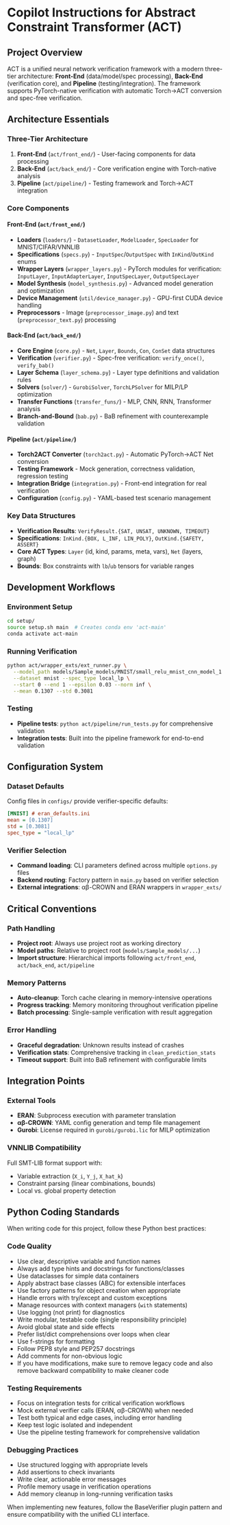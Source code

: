 # Copilot Instructions for Abstract Constraint Transformer (ACT)

## Project Overview
ACT is a unified neural network verification framework with a modern three-tier architecture: **Front-End** (data/model/spec processing), **Back-End** (verification core), and **Pipeline** (testing/integration). The framework supports PyTorch-native verification with automatic Torch→ACT conversion and spec-free verification.

## Architecture Essentials

### Three-Tier Architecture
1. **Front-End** (`act/front_end/`) - User-facing components for data processing
2. **Back-End** (`act/back_end/`) - Core verification engine with Torch-native analysis
3. **Pipeline** (`act/pipeline/`) - Testing framework and Torch→ACT integration

### Core Components

#### Front-End (`act/front_end/`)
- **Loaders** (`loaders/`) - `DatasetLoader`, `ModelLoader`, `SpecLoader` for MNIST/CIFAR/VNNLIB
- **Specifications** (`specs.py`) - `InputSpec`/`OutputSpec` with `InKind`/`OutKind` enums
- **Wrapper Layers** (`wrapper_layers.py`) - PyTorch modules for verification: `InputLayer`, `InputAdapterLayer`, `InputSpecLayer`, `OutputSpecLayer`
- **Model Synthesis** (`model_synthesis.py`) - Advanced model generation and optimization
- **Device Management** (`util/device_manager.py`) - GPU-first CUDA device handling
- **Preprocessors** - Image (`preprocessor_image.py`) and text (`preprocessor_text.py`) processing

#### Back-End (`act/back_end/`)
- **Core Engine** (`core.py`) - `Net`, `Layer`, `Bounds`, `Con`, `ConSet` data structures
- **Verification** (`verifier.py`) - Spec-free verification: `verify_once()`, `verify_bab()`
- **Layer Schema** (`layer_schema.py`) - Layer type definitions and validation rules
- **Solvers** (`solver/`) - `GurobiSolver`, `TorchLPSolver` for MILP/LP optimization
- **Transfer Functions** (`transfer_funs/`) - MLP, CNN, RNN, Transformer analysis
- **Branch-and-Bound** (`bab.py`) - BaB refinement with counterexample validation

#### Pipeline (`act/pipeline/`)
- **Torch2ACT Converter** (`torch2act.py`) - Automatic PyTorch→ACT Net conversion
- **Testing Framework** - Mock generation, correctness validation, regression testing
- **Integration Bridge** (`integration.py`) - Front-end integration for real verification
- **Configuration** (`config.py`) - YAML-based test scenario management

### Key Data Structures
- **Verification Results**: `VerifyResult.{SAT, UNSAT, UNKNOWN, TIMEOUT}`
- **Specifications**: `InKind.{BOX, L_INF, LIN_POLY}`, `OutKind.{SAFETY, ASSERT}`
- **Core ACT Types**: `Layer` (id, kind, params, meta, vars), `Net` (layers, graph)
- **Bounds**: Box constraints with `lb`/`ub` tensors for variable ranges

## Development Workflows

### Environment Setup
```bash
cd setup/
source setup.sh main  # Creates conda env 'act-main'
conda activate act-main
```

### Running Verification
```bash
python act/wrapper_exts/ext_runner.py \
  --model_path models/Sample_models/MNIST/small_relu_mnist_cnn_model_1.onnx \
  --dataset mnist --spec_type local_lp \
  --start 0 --end 1 --epsilon 0.03 --norm inf \
  --mean 0.1307 --std 0.3081
```

### Testing
- **Pipeline tests**: `python act/pipeline/run_tests.py` for comprehensive validation
- **Integration tests**: Built into the pipeline framework for end-to-end validation

## Configuration System

### Dataset Defaults
Config files in `configs/` provide verifier-specific defaults:
```ini
[MNIST] # eran_defaults.ini
mean = [0.1307]
std = [0.3081]
spec_type = "local_lp"
```

### Verifier Selection
- **Command loading**: CLI parameters defined across multiple `options.py` files
- **Backend routing**: Factory pattern in `main.py` based on verifier selection
- **External integrations**: αβ-CROWN and ERAN wrappers in `wrapper_exts/`

## Critical Conventions

### Path Handling
- **Project root**: Always use project root as working directory
- **Model paths**: Relative to project root (`models/Sample_models/...`)
- **Import structure**: Hierarchical imports following `act/front_end`, `act/back_end`, `act/pipeline`

### Memory Patterns
- **Auto-cleanup**: Torch cache clearing in memory-intensive operations
- **Progress tracking**: Memory monitoring throughout verification pipeline
- **Batch processing**: Single-sample verification with result aggregation

### Error Handling
- **Graceful degradation**: Unknown results instead of crashes
- **Verification stats**: Comprehensive tracking in `clean_prediction_stats`
- **Timeout support**: Built into BaB refinement with configurable limits

## Integration Points

### External Tools
- **ERAN**: Subprocess execution with parameter translation
- **αβ-CROWN**: YAML config generation and temp file management  
- **Gurobi**: License required in `gurobi/gurobi.lic` for MILP optimization

### VNNLIB Compatibility
Full SMT-LIB format support with:
- Variable extraction (`X_i`, `Y_j`, `X_hat_k`)
- Constraint parsing (linear combinations, bounds)
- Local vs. global property detection

## Python Coding Standards

When writing code for this project, follow these Python best practices:

### Code Quality
- Use clear, descriptive variable and function names
- Always add type hints and docstrings for functions/classes
- Use dataclasses for simple data containers
- Apply abstract base classes (ABC) for extensible interfaces
- Use factory patterns for object creation when appropriate
- Handle errors with try/except and custom exceptions
- Manage resources with context managers (`with` statements)
- Use logging (not print) for diagnostics
- Write modular, testable code (single responsibility principle)
- Avoid global state and side effects
- Prefer list/dict comprehensions over loops when clear
- Use f-strings for formatting
- Follow PEP8 style and PEP257 docstrings
- Add comments for non-obvious logic
- If you have modifications, make sure to remove legacy code and also remove backward compatibility to make cleaner code

### Testing Requirements
- Focus on integration tests for critical verification workflows
- Mock external verifier calls (ERAN, αβ-CROWN) when needed
- Test both typical and edge cases, including error handling
- Keep test logic isolated and independent
- Use the pipeline testing framework for comprehensive validation

### Debugging Practices
- Use structured logging with appropriate levels
- Add assertions to check invariants
- Write clear, actionable error messages
- Profile memory usage in verification operations
- Add memory cleanup in long-running verification tasks

When implementing new features, follow the BaseVerifier plugin pattern and ensure compatibility with the unified CLI interface.